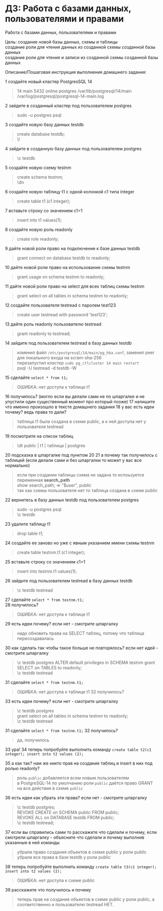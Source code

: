 # ДЗ: Работа с базами данных, пользователями и правами

Работа с базами данных, пользователями и правами

Цель:
создание новой базы данных, схемы и таблицы  
создание роли для чтения данных из созданной схемы созданной базы данных  
создание роли для чтения и записи из созданной схемы созданной базы данных  

Описание/Пошаговая инструкция выполнения домашнего задания:

1 создайте новый кластер PostgresSQL 14
> 14  main    5432 online postgres /var/lib/postgresql/14/main /var/log/postgresql/postgresql-14-main.log  

2 зайдите в созданный кластер под пользователем postgres
> sudo -u postgres psql

3 создайте новую базу данных testdb
> create database testdb;  
> \l

4 зайдите в созданную базу данных под пользователем postgres
> \c testdb

5 создайте новую схему testnm
> create schema testnm;  
> \dn  

6 создайте новую таблицу t1 с одной колонкой c1 типа integer
> create table t1 (c1 integer);

7 вставьте строку со значением c1=1
> insert into t1 values(1);

8 создайте новую роль readonly
> create role readonly;

9 дайте новой роли право на подключение к базе данных testdb
> grant connect on database testdb to readonly;

10 дайте новой роли право на использование схемы testnm
> grant usage on schema testnm to readonly;

11 дайте новой роли право на select для всех таблиц схемы testnm
> grant select on all tables in schema testnm to readonly;  

12 создайте пользователя testread с паролем test123
> create user testread with password 'test123';

13 дайте роль readonly пользователю testread
> grant readonly to testread;

14 зайдите под пользователем testread в базу данных testdb  
> изменил файл `/etc/postgresql/14/main/pg_hba.conf`, заменил peer для локального входа на scram-sha-256  
> перезапустил кластер `sudo pg_ctlcluster 14 main restart`  
> psql -U testread -d testdb -W

15 сделайте `select * from t1;`
> ОШИБКА:  нет доступа к таблице t1

16 получилось? (могло если вы делали сами не по шпаргалке и не упустили один 
существенный момент про который позже)
17 напишите что именно произошло в тексте домашнего задания
18 у вас есть идеи почему? ведь права то дали?
> таблица t1 была создана в схеме public, а к ней доступа нет у пользователя testread  

19 посмотрите на список таблиц
>\dt
>public | t1  | таблица | postgres

20 подсказка в шпаргалке под пунктом 20
21 а почему так получилось с таблицей (если делали сами и без шпаргалки то 
может у вас все нормально)
> если при создании таблицы схема не задана то испоьзуется переменная **search_path**  
> show search_path;  => "$user", public  
> так как схемы пользователя нет то таблица создана в схеме public  

22 вернитесь в базу данных testdb под пользователем postgres
> sudo -u postgres psql  
> \c testdb  

23 удалите таблицу t1
> drop table t1;

24 создайте ее заново но уже с явным указанием имени схемы testnm
> create table testnm.t1 (c1 integer);

25 вставьте строку со значением c1=1
> insert into testnm.t1 values(1);

26 зайдите под пользователем testread в базу данных testdb
> \c testdb testread

27 сделайте `select * from testnm.t1;`  
28 получилось?
> ОШИБКА:  нет доступа к таблице t1

29 есть идеи почему? если нет - смотрите шпаргалку
> надо обновить права на SELECT таблиц, потому что таблица пересоздавалась  

30 как сделать так чтобы такое больше не повторялось? если нет идей - 
смотрите шпаргалку
> \c testdb postgres
> ALTER default privileges in SCHEMA testnm grant SELECT on TABLES to readonly;  
> \c testdb testread

31 сделайте `select * from testnm.t1;`
> ОШИБКА:  нет доступа к таблице t1 
32 получилось?

33 есть идеи почему? если нет - смотрите шпаргалку
> \c testdb postgres  
> grant select on all tables in schema testnm to readonly;  
> \c testdb testread  

31 сделайте `select * from testnm.t1;`
32 получилось?
> да, получилось

33 ура!
34 теперь попробуйте выполнить команду `create table t2(c1 integer); insert into t2 values (2);`

35 а как так? нам же никто прав на создание таблиц и insert в них под ролью readonly?
> роль `public` добавляется всем новым пользователям  
> в PostgreSQL-14 по умолчанию роли `public` даётся право GRANT на все действия в схеме `public`

36 есть идеи как убрать эти права? если нет - смотрите шпаргалку
> \c testdb postgres;  
> REVOKE CREATE on SCHEMA public FROM public;  
> REVOKE ALL on DATABASE testdb FROM public;  
> \c testdb testread;  

37 если вы справились сами то расскажите что сделали и почему, если смотрели шпаргалку - объясните что сделали и почему выполнив указанные в ней команды
> убрали право создания объектов в схеме public у роли public  
> убрали все права в базе testdb у роли public  

38 теперь попробуйте выполнить команду `create table t3(c1 integer); insert into t2 values (2);`
> ОШИБКА:  нет доступа к схеме public

39 расскажите что получилось и почему
> теперь прав на создание объектов в схеме public у роли public, а соответственно и пользователю testread НЕТ.
